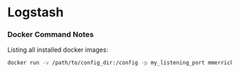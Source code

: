 # Logstash


### Docker Command Notes
Listing all installed docker images:
```sh
docker run -v /path/to/config_dir:/config -p my_listening_port mmerrick/logstash
```